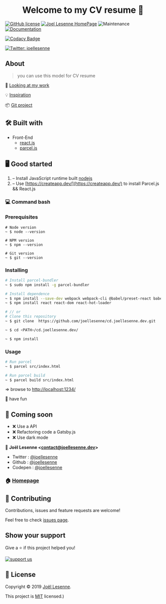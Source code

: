 <h1 align="center">Welcome to my CV resume 👋</h1>

[![GitHub license](https://img.shields.io/badge/Mit-License-blue.svg?style=flat-square)](LICENSE) [![Joel Lesenne HomePage](https://img.shields.io/badge/Site-CV%20resume-red.svg?style=flat-square)](https//cv.joellesenne.dev) ![Maintenance](https://img.shields.io/maintenance/yes/2021.svg?style=flat-square) [![Documentation](https://img.shields.io/badge/documentation-yes-brightgreen.svg)](https://github.com/joellesenne/joellesenne.dev)

[![Codacy Badge](https://api.codacy.com/project/badge/Grade/12f6b884cb4049638ac87adf66005cce)](https://www.codacy.com/manual/joellesenne/cv.joellesenne.dev?utm_source=github.com&amp;utm_medium=referral&amp;utm_content=joellesenne/cv.joellesenne.dev&amp;utm_campaign=Badge_Grade)

[![Twitter: joellesenne](https://img.shields.io/twitter/follow/joellesenne.svg?style=social)](https://twitter.com/joellesenne)

## About

>you can use this model for CV resume

👀 [Looking at my work](https://joellesenne.dev)

💡 [Inspiration](https://mecv.xyz/)

📦 [Git project](https://github.com/joellesenne/cv.joellesenne.dev)

## 🛠 Built with

- Front-End
	- [react.js](https://reactjs.org/)
	- [parcel.js](https://parceljs.org/)

## 🖥 Good started

1. – Install JavaScript runtime built [nodejs](https://nodejs.org/en/)
2. – Use [https://createapp.dev/](https://createapp.dev/) to install Parcel.js && React.js

### 💻 Command bash

### Prerequisites

```bach
# Node version
~ $ node --version

# NPM version
~ $ npm --version

# Git version
~ $ git --version
```

### Installing

```Bash
# Install parcel-bundler
~ $ sudo npm install -g parcel-bundler

# Install dependence
~ $ npm install --save-dev webpack webpack-cli @babel/preset-react babel-loader @babel/core @babel/preset-env webpack-dev-server
~ $ npm install react react-dom react-hot-loader

# // or
# Clone this repository
~ $ git clone  https://github.com/joellesenne/cd.joellesenne.dev.git

~ $ cd <PATH>/cd.joellesenne.dev/

~ $ npm install
```

### Usage

```bash
# Run parcel
~ $ parcel src/index.html

# Run parcel build
~ $ parcel build src/index.html

```

=> browse to [http://localhost:1234/](http://localhost:1234/)

🎉 have fun

## 🚧 Coming soon

- ❌ Use a API
- ❌ Refactoring code a Gatsby.js
- ❌ Use dark mode

👤 **Joël Lesenne &lt;contact@joellesenne.dev&gt;**

- Twitter : [@joellesenne](https://twitter.com/joellesenne)
- Github : [@joellesenne](https://github.com/joellesenne)
- Codepen : [@joellesenne](https://codepen.io/joellesenne)

### 🏠 [Homepage](https://cv.joellesenne.dev)

## 🤝 Contributing

Contributions, issues and feature requests are welcome!

Feel free to check [issues page](https://github.com/joellesenne/cv.joellesenne.dev/issues).

## Show your support

Give a ⭐️ if this project helped you!

[![support us](https://img.shields.io/badge/Patreon-Donate-red?style=flat-square)](https://www.patreon.com/joellesenne)

## 📝 License

Copyright © 2019 [Joël Lesenne](https://github.com/joellesenne).

This project is [MIT](LICENSE) licensed.)

